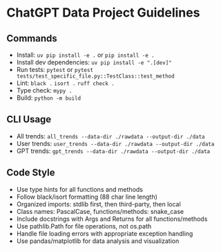 # ChatGPT Data Project Guidelines

## Commands
- Install: `uv pip install -e .` or `pip install -e .`
- Install dev dependencies: `uv pip install -e ".[dev]"`
- Run tests: `pytest` or `pytest tests/test_specific_file.py::TestClass::test_method`
- Lint: `black .` `isort .` `ruff check .`
- Type check: `mypy .`
- Build: `python -m build`

## CLI Usage
- All trends: `all_trends --data-dir ./rawdata --output-dir ./data`
- User trends: `user_trends --data-dir ./rawdata --output-dir ./data`
- GPT trends: `gpt_trends --data-dir ./rawdata --output-dir ./data`

## Code Style
- Use type hints for all functions and methods
- Follow black/isort formatting (88 char line length)
- Organized imports: stdlib first, then third-party, then local
- Class names: PascalCase, functions/methods: snake_case
- Include docstrings with Args and Returns for all functions/methods
- Use pathlib.Path for file operations, not os.path
- Handle file loading errors with appropriate exception handling
- Use pandas/matplotlib for data analysis and visualization